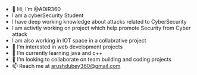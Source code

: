 - 👋 Hi, I’m @ADIR360
- I am a cyberSecurity Student
- I have deep working knowledge about attacks related to CyberSecurity
- I am activtly working on project which help promote Security from Cyber attack
- I am also working in IOT space in a collabrative project  
- 👀 I’m interested in web development projects
- 🌱 I’m currently learning java and c++
- 💞️ I’m looking to collaborate on team building and coding projects
- 📫 Reach me at arushdubey360@gmail.com

<!---
ADIR360/ADIR360 is a ✨ special ✨ repository because its `README.md` (this file) appears on your GitHub profile.
You can click the Preview link to take a look at your changes.
--->
